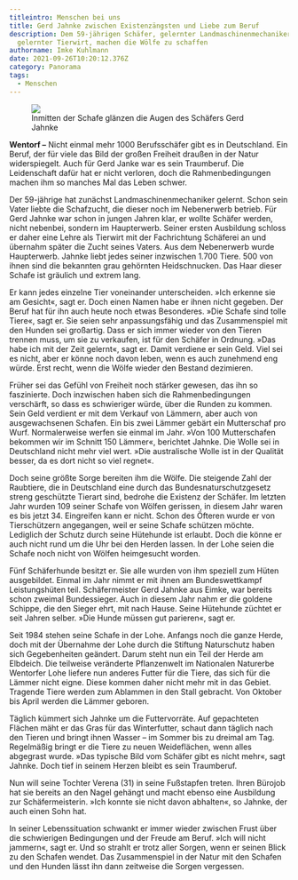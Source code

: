 ```yaml
---
titleintro: Menschen bei uns
title: Gerd Jahnke zwischen Existenzängsten und Liebe zum Beruf
description: Dem 59-jährigen Schäfer, gelernter Landmaschinenmechaniker und
  gelernter Tierwirt, machen die Wölfe zu schaffen
authorname: Imke Kuhlmann
date: 2021-09-26T10:20:12.376Z
category: Panorama
tags:
  - Menschen
---
```

<figure>
  <img src="/static/media/2021-09-27-Schäfer-Gerd-Jahnke.jpg">
  <figcaption>
Inmitten der Schafe glänzen die Augen des Schäfers Gerd Jahnke   
   
  </figcaption>
</figure>



**Wentorf –** Nicht einmal mehr 1000 Berufsschäfer gibt es in Deutschland. Ein Beruf, der für viele das Bild der großen Freiheit draußen in der Natur widerspiegelt. Auch für Gerd Janke war es sein Traumberuf. Die Leidenschaft dafür hat er nicht verloren, doch die Rahmenbedingungen machen ihm so manches Mal das Leben schwer. 

Der 59-jährige hat zunächst Landmaschinenmechaniker gelernt. Schon sein Vater liebte die Schafzucht, die dieser noch im Nebenerwerb betrieb. Für Gerd Jahnke war schon in jungen Jahren klar, er wollte Schäfer werden, nicht nebenbei, sondern im Haupterwerb. Seiner ersten Ausbildung schloss er daher eine Lehre als Tierwirt mit der Fachrichtung Schäferei an und übernahm später die Zucht seines Vaters. Aus dem Nebenerwerb wurde Haupterwerb. Jahnke liebt jedes seiner inzwischen 1.700 Tiere. 500 von ihnen sind die bekannten grau gehörnten Heidschnucken. Das Haar dieser Schafe ist gräulich und extrem lang.

Er kann jedes einzelne Tier voneinander unterscheiden. »Ich erkenne sie am Gesicht«, sagt er. Doch einen Namen habe er ihnen nicht gegeben. Der Beruf hat für ihn auch heute noch etwas Besonderes. »Die Schafe sind tolle Tiere«, sagt er. Sie seien sehr anpassungsfähig und das Zusammenspiel mit den Hunden sei großartig. Dass er sich immer wieder von den Tieren trennen muss, um sie zu verkaufen, ist für den Schäfer in Ordnung. »Das habe ich mit der Zeit gelernt«, sagt er. Damit verdiene er sein Geld. Viel sei es nicht, aber er könne noch davon leben, wenn es auch zunehmend eng würde. Erst recht, wenn die Wölfe wieder den Bestand dezimieren.

Früher sei das Gefühl von Freiheit noch stärker gewesen, das ihn so faszinierte. Doch inzwischen haben sich die Rahmenbedingungen verschärft, so dass es schwieriger würde, über die Runden zu kommen. Sein Geld verdient er mit dem Verkauf von Lämmern, aber auch von ausgewachsenen Schafen. Ein bis zwei Lämmer gebärt ein Mutterschaf pro Wurf. Normalerweise werfen sie einmal im Jahr. »Von 100 Mutterschafen bekommen wir im Schnitt 150 Lämmer«, berichtet Jahnke. Die Wolle sei in Deutschland nicht mehr viel wert. »Die australische Wolle ist in der Qualität besser, da es dort nicht so viel regnet«. 

Doch seine größte Sorge bereiten ihm die Wölfe. Die steigende Zahl der Raubtiere, die in Deutschland eine durch das Bundesnaturschutzgesetz streng geschützte Tierart sind, bedrohe die Existenz der Schäfer. Im letzten Jahr wurden 109 seiner Schafe von Wölfen gerissen, in diesem Jahr waren es bis jetzt 34. Eingreifen kann er nicht. Schon des Öfteren wurde er von Tierschützern angegangen, weil er seine Schafe schützen möchte. Lediglich der Schutz durch seine Hütehunde ist erlaubt. Doch die könne er auch nicht rund um die Uhr bei den Herden lassen. In der Lohe seien die Schafe noch nicht von Wölfen heimgesucht worden.

Fünf Schäferhunde besitzt er. Sie alle wurden von ihm speziell zum Hüten ausgebildet. Einmal im Jahr nimmt er mit ihnen am Bundeswettkampf Leistungshüten teil. Schäfermeister Gerd Jahnke aus Eimke, war bereits schon zweimal Bundessieger. Auch in diesem Jahr nahm er die goldene Schippe, die den Sieger ehrt, mit nach Hause. Seine Hütehunde züchtet er seit Jahren selber. »Die Hunde müssen gut parieren«, sagt er. 

Seit 1984 stehen seine Schafe in der Lohe. Anfangs noch die ganze Herde, doch mit der Übernahme der Lohe durch die Stiftung Naturschutz haben sich Gegebenheiten geändert. Darum steht nun ein Teil der Herde am Elbdeich. Die teilweise veränderte Pflanzenwelt im Nationalen Naturerbe Wentorfer Lohe liefere nun anderes Futter für die Tiere, das sich für die Lämmer nicht eigne. Diese kommen daher nicht mehr mit in das Gebiet. Tragende Tiere werden zum Ablammen in den Stall gebracht. Von Oktober bis April werden die Lämmer geboren.

Täglich kümmert sich Jahnke um die Futtervorräte. Auf gepachteten Flächen mäht er das Gras für das Winterfutter, schaut dann täglich nach den Tieren und bringt ihnen Wasser – im Sommer bis zu dreimal am Tag. Regelmäßig bringt er die Tiere zu neuen Weideflächen, wenn alles abgegrast wurde. »Das typische Bild vom Schäfer gibt es nicht mehr«, sagt Jahnke. Doch tief in seinem Herzen bleibt es sein Traumberuf. 

Nun will seine Tochter Verena (31) in seine Fußstapfen treten. Ihren Bürojob hat sie bereits an den Nagel gehängt und macht ebenso eine Ausbildung zur Schäfermeisterin. »Ich konnte sie nicht davon abhalten«, so Jahnke, der auch einen Sohn hat. 

In seiner Lebenssituation schwankt er immer wieder zwischen Frust über die schwierigen Bedingungen und der Freude am Beruf. »Ich will nicht jammern«, sagt er. Und so strahlt er trotz aller Sorgen, wenn er seinen Blick zu den Schafen wendet. Das Zusammenspiel in der Natur mit den Schafen und den Hunden lässt ihn dann zeitweise die Sorgen vergessen.